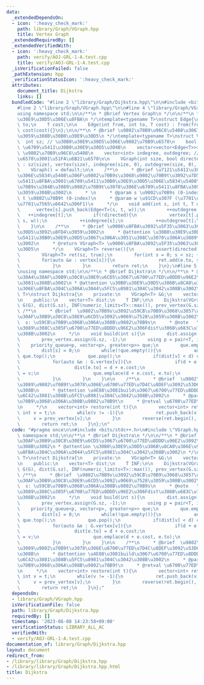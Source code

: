 ```yaml
---
data:
  _extendedDependsOn:
  - icon: ':heavy_check_mark:'
    path: library/Graph/VGraph.hpp
    title: Vertex Graph
  _extendedRequiredBy: []
  _extendedVerifiedWith:
  - icon: ':heavy_check_mark:'
    path: verify/AOJ-GRL-1-A.test.cpp
    title: verify/AOJ-GRL-1-A.test.cpp
  _isVerificationFailed: false
  _pathExtension: hpp
  _verificationStatusIcon: ':heavy_check_mark:'
  attributes:
    document_title: Dijkstra
    links: []
  bundledCode: "#line 2 \"library/Graph/Dijkstra.hpp\"\n\n#include <bits/stdc++.h>\n\
    #line 2 \"library/Graph/VGraph.hpp\"\n\n#line 4 \"library/Graph/VGraph.hpp\"\n\
    using namespace std;\n\n/**\n * @brief Vertex Graph\n */\n\n/**\n * @brief \u30B0\
    \u30E9\u30D5\u306E\u8FBA\n */\ntemplate<typename T>\nstruct Edge{\n    int from,\
    \ to;\n    T cost;\n\n    Edge(int from, int to, T cost) : from(from), to(to),\
    \ cost(cost){}\n};\n\n/**\n * @brief \u9802\u70B9\u96C6\u5408\u3067\u7BA1\u7406\
    \u3059\u308B\u30B0\u30E9\u30D5\n */\ntemplate<typename T>\nstruct VGraph{\n  \
    \  int sz; // \u30B0\u30E9\u30D5\u306E\u9802\u70B9\u6570\n    bool directed; //\
    \ \u6709\u5411\u30B0\u30E9\u30D5\u304B\n    vector<vector<Edge<T>>> vertex; //\
    \ \u9802\u70B9\u96C6\u5408\n    vector<int> indegree, outdegree; // \u5165\u6B21\
    \u6570\u3001\u51FA\u6B21\u6570\n\n    VGraph(int size, bool directed = false)\
    \ : sz(size), vertex(size), indegree(size, 0), outdegree(size, 0), directed(directed){}\n\
    \    VGraph() = default;\n\n    /**\n     * @brief \u7121\u5411\u30B0\u30E9\u30D5\
    \u306E\u5834\u5408\u306F\u9802\u70B9s\u3068\u9802\u70B9t\u3092\u7D50\u3076\u7121\
    \u5411\u8FBA\u3001\u6709\u5411\u30B0\u30E9\u30D5\u306E\u5834\u5408\u306F\u9802\
    \u70B9s\u304B\u3089\u9802\u70B9t\u3078\u306E\u6709\u5411\u8FBA\u3092\u8FFD\u52A0\
    \u3059\u308B\u3002\n     * \n     * @param s \u9802\u70B9s (0-index)\n     * @param\
    \ t \u9802\u70B9t (0-index)\n     * @param w \u91CD\u307F (\u7701\u7565\u53EF\u3001\
    \u7701\u7565\u6642\u306F1)\n     */\n    void add(int s, int t, T w = 1){\n  \
    \      vertex[s].push_back(Edge<T>(s, t, w));\n        ++outdegree[s];\n     \
    \   ++indegree[t];\n        if(!directed){\n            vertex[t].push_back(Edge<T>(t,\
    \ s, w));\n            ++indegree[s];\n            ++outdegree[t];\n        }\n\
    \    }\n\n    /**\n     * @brief \u9006\u8FBA\u3092\u5F35\u3063\u305F\u30B0\u30E9\
    \u30D5\u3092\u8FD4\u3059\u3002\n     * @attention \u30B0\u30E9\u30D5\u304C\u6709\
    \u5411\u30B0\u30E9\u30D5\u3067\u306A\u3051\u308C\u3070\u306A\u3089\u306A\u3044\
    \u3002\n     * @return VGraph<T> \u9006\u8FBA\u3092\u5F35\u3063\u305F\u30B0\u30E9\
    \u30D5\n     */\n    VGraph<T> reverse(){\n        assert(directed == true);\n\
    \        VGraph<T> ret(sz, true);\n        for(int s = 0; s < sz; ++s){\n    \
    \        for(auto &e : vertex[s]){\n                ret.add(e.to, s, e.cost);\n\
    \            }\n        }\n        return ret;\n    }\n};\n#line 5 \"library/Graph/Dijkstra.hpp\"\
    \nusing namespace std;\n\n/**\n * @brief Dijkstra\n */\n\n/**\n * @brief  \u30C0\
    \u30A4\u30AF\u30B9\u30C8\u30E9\u6CD5\u3067\u6700\u77ED\u8DDD\u96E2\u3092\u6C42\
    \u3081\u308B\u3002\n * @attention \u30B0\u30E9\u30D5\u306B\u8CA0\u306E\u91CD\u307F\
    \u306E\u8FBA\u304C\u306A\u3044\u5FC5\u8981\u304C\u3042\u308B\u3002\n */\ntemplate<typename\
    \ T>\nstruct Dijkstra{\n    private:\n    VGraph<T> &G;\n    vector<int> prev_vertex;\n\
    \n    public:\n    vector<T> dist;\n    T INF;\n\n    Dijkstra(VGraph<T> &G) :\
    \ G(G), dist(G.sz), INF(numeric_limits<T>::max()), prev_vertex(G.sz){}\n\n   \
    \ /**\n     * @brief  \u9802\u70B9s\u3092\u59CB\u70B9\u3068\u3057\u3066\u30C0\u30A4\
    \u30AF\u30B9\u30C8\u30E9\u6CD5\u3092\u9069\u7528\u3059\u308B\u3002\n     * @param\
    \  s: \u59CB\u70B9\u3068\u306A\u308B\u9802\u70B9s\n     * @note   \u6C42\u3081\
    \u3089\u308C\u305F\u6700\u77ED\u8DDD\u96E2\u306Fdist\u306B\u683C\u7D0D\u3055\u308C\
    \u308B\u3002\n     */\n    void build(int s){\n        dist.assign(G.sz, INF);\n\
    \        prev_vertex.assign(G.sz, -1);\n        using p = pair<T, int>;\n    \
    \    priority_queue<p, vector<p>, greater<p>> que;\n        que.emplace(0, s);\n\
    \        dist[s] = 0;\n        while(!que.empty()){\n            auto [d, v] =\
    \ que.top();\n            que.pop();\n            if(dist[v] < d) continue;\n\
    \            for(auto &e : G.vertex[v]){\n                if(d + e.cost < dist[e.to]){\n\
    \                    dist[e.to] = d + e.cost;\n                    prev_vertex[e.to]\
    \ = v;\n                    que.emplace(d + e.cost, e.to);\n                }\n\
    \            }\n        }\n    }\n\n    /**\n     * @brief  \u9802\u70B9s\u304B\
    \u3089\u9802\u70B9t\u3078\u306E\u6700\u77ED\u7D4C\u8DEF\u3092\u53D6\u5F97\u3059\
    \u308B\n     * @attention \u4E88\u3081build\u3067\u6700\u77ED\u8DDD\u96E2\u3092\
    \u6C42\u3081\u308B\u5FC5\u8981\u304C\u3042\u308B\u3002\n     * @param  t: \u7D42\
    \u70B9\u3068\u306A\u308B\u9802\u70B9t\n     * @retval \u6700\u77ED\u7D4C\u8DEF\
    \n     */\n    vector<int> restore(int t){\n        vector<int> ret;\n       \
    \ int v = t;\n        while(v != -1){\n            ret.push_back(v);\n       \
    \     v = prev_vertex[v];\n        }\n        reverse(ret.begin(), ret.end());\n\
    \        return ret;\n    }\n};\n"
  code: "#pragma once\n\n#include <bits/stdc++.h>\n#include \"VGraph.hpp\"\nusing\
    \ namespace std;\n\n/**\n * @brief Dijkstra\n */\n\n/**\n * @brief  \u30C0\u30A4\
    \u30AF\u30B9\u30C8\u30E9\u6CD5\u3067\u6700\u77ED\u8DDD\u96E2\u3092\u6C42\u3081\
    \u308B\u3002\n * @attention \u30B0\u30E9\u30D5\u306B\u8CA0\u306E\u91CD\u307F\u306E\
    \u8FBA\u304C\u306A\u3044\u5FC5\u8981\u304C\u3042\u308B\u3002\n */\ntemplate<typename\
    \ T>\nstruct Dijkstra{\n    private:\n    VGraph<T> &G;\n    vector<int> prev_vertex;\n\
    \n    public:\n    vector<T> dist;\n    T INF;\n\n    Dijkstra(VGraph<T> &G) :\
    \ G(G), dist(G.sz), INF(numeric_limits<T>::max()), prev_vertex(G.sz){}\n\n   \
    \ /**\n     * @brief  \u9802\u70B9s\u3092\u59CB\u70B9\u3068\u3057\u3066\u30C0\u30A4\
    \u30AF\u30B9\u30C8\u30E9\u6CD5\u3092\u9069\u7528\u3059\u308B\u3002\n     * @param\
    \  s: \u59CB\u70B9\u3068\u306A\u308B\u9802\u70B9s\n     * @note   \u6C42\u3081\
    \u3089\u308C\u305F\u6700\u77ED\u8DDD\u96E2\u306Fdist\u306B\u683C\u7D0D\u3055\u308C\
    \u308B\u3002\n     */\n    void build(int s){\n        dist.assign(G.sz, INF);\n\
    \        prev_vertex.assign(G.sz, -1);\n        using p = pair<T, int>;\n    \
    \    priority_queue<p, vector<p>, greater<p>> que;\n        que.emplace(0, s);\n\
    \        dist[s] = 0;\n        while(!que.empty()){\n            auto [d, v] =\
    \ que.top();\n            que.pop();\n            if(dist[v] < d) continue;\n\
    \            for(auto &e : G.vertex[v]){\n                if(d + e.cost < dist[e.to]){\n\
    \                    dist[e.to] = d + e.cost;\n                    prev_vertex[e.to]\
    \ = v;\n                    que.emplace(d + e.cost, e.to);\n                }\n\
    \            }\n        }\n    }\n\n    /**\n     * @brief  \u9802\u70B9s\u304B\
    \u3089\u9802\u70B9t\u3078\u306E\u6700\u77ED\u7D4C\u8DEF\u3092\u53D6\u5F97\u3059\
    \u308B\n     * @attention \u4E88\u3081build\u3067\u6700\u77ED\u8DDD\u96E2\u3092\
    \u6C42\u3081\u308B\u5FC5\u8981\u304C\u3042\u308B\u3002\n     * @param  t: \u7D42\
    \u70B9\u3068\u306A\u308B\u9802\u70B9t\n     * @retval \u6700\u77ED\u7D4C\u8DEF\
    \n     */\n    vector<int> restore(int t){\n        vector<int> ret;\n       \
    \ int v = t;\n        while(v != -1){\n            ret.push_back(v);\n       \
    \     v = prev_vertex[v];\n        }\n        reverse(ret.begin(), ret.end());\n\
    \        return ret;\n    }\n};"
  dependsOn:
  - library/Graph/VGraph.hpp
  isVerificationFile: false
  path: library/Graph/Dijkstra.hpp
  requiredBy: []
  timestamp: '2023-06-08 14:23:58+09:00'
  verificationStatus: LIBRARY_ALL_AC
  verifiedWith:
  - verify/AOJ-GRL-1-A.test.cpp
documentation_of: library/Graph/Dijkstra.hpp
layout: document
redirect_from:
- /library/library/Graph/Dijkstra.hpp
- /library/library/Graph/Dijkstra.hpp.html
title: Dijkstra
---
```


